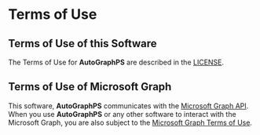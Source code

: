 # Terms of Use

## Terms of Use of this Software

The Terms of Use for **AutoGraphPS** are described in the [LICENSE](LICENSE.md).

## Terms of Use of Microsoft Graph

This software, **AutoGraphPS** communicates with the [Microsoft Graph API](https://graph.microsoft.io). When you use **AutoGraphPS** or any other software to interact with the Microsoft Graph, you are also subject to the [Microsoft Graph Terms of Use](https://developer.microsoft.com/en-us/graph/docs/misc/terms-of-use).
